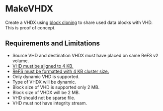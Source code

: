 # MakeVHDX
Create a VHDX using [block cloning](https://technet.microsoft.com/en-us/windows-server-docs/storage/refs/block-cloning) to share used data blocks with VHD.
This is proof of concept.

## Requirements and Limitations
- Source VHD and destination VHDX must have placed on same ReFS v2 volume.
- [VHD must be aligned to 4 KB.](https://msdn.microsoft.com/en-us/library/windows/hardware/dn567657.aspx#VHD_FORMAT)
- [ReFS must be formatted with 4 KB cluster size.](https://blogs.technet.microsoft.com/filecab/2017/01/13/cluster-size-recommendations-for-refs-and-ntfs/)
- Only dynamic VHD is supported.
- Type of VHDX will be dynamic.
- Block size of VHD is supported only 2 MB.
- Block size of VHDX will be 2 MB.
- VHD should not be sparse file.
- VHD must not have integrity stream.
